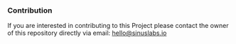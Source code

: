 ### Contribution

If you are interested in contributing to this Project please contact the owner of this repository directly via email: hello@sinuslabs.io

